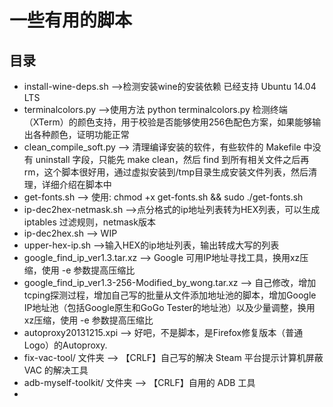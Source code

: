 # 一些有用的脚本
## 目录
* install-wine-deps.sh  -->检测安装wine的安装依赖 已经支持 Ubuntu 14.04 LTS
* terminalcolors.py  -->使用方法 python terminalcolors.py 检测终端（XTerm）的颜色支持，用于校验是否能够使用256色配色方案，如果能够输出各种颜色，证明功能正常
* clean_compile_soft.py  --> 清理编译安装的软件，有些软件的 Makefile 中没有 uninstall 字段，只能先 make clean，然后 find 到所有相关文件之后再 rm，这个脚本很好用，通过虚拟安装到/tmp目录生成安装文件列表，然后清理，详细介绍在脚本中
* get-fonts.sh           --> 使用: chmod +x get-fonts.sh && sudo ./get-fonts.sh
* ip-dec2hex-netmask.sh   -->点分格式的ip地址列表转为HEX列表，可以生成 iptables 过滤规则，netmask版本
* ip-dec2hex.sh     --> WIP
* upper-hex-ip.sh      -->输入HEX的ip地址列表，输出转成大写的列表
* google_find_ip_ver1.3.tar.xz   --> Google 可用IP地址寻找工具，换用xz压缩，使用 -e 参数提高压缩比
* google_find_ip_ver1.3-256-Modified_by_wong.tar.xz    --> 自己修改，增加tcping探测过程，增加自己写的批量从文件添加地址池的脚本，增加Google IP地址池（包括Google原生和GoGo Tester的地址池）以及少量调整，换用xz压缩，使用 -e 参数提高压缩比
* autoproxy20131215.xpi  --> 好吧，不是脚本，是Firefox修复版本（普通Logo）的Autoproxy.
* fix-vac-tool/ 文件夹  --> 【CRLF】自己写的解决 Steam 平台提示计算机屏蔽 VAC 的解决工具
* adb-myself-toolkit/ 文件夹  --> 【CRLF】自用的 ADB 工具
* 
